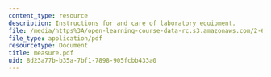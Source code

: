```yaml
---
content_type: resource
description: Instructions for and care of laboratory equipment.
file: /media/https%3A/open-learning-course-data-rc.s3.amazonaws.com/2-670-mechanical-engineering-tools-january-iap-2004/8d23a77bb35a7bf17898905fcbb433a0_measure.pdf
file_type: application/pdf
resourcetype: Document
title: measure.pdf
uid: 8d23a77b-b35a-7bf1-7898-905fcbb433a0
---
```

